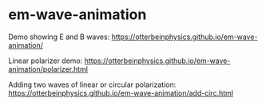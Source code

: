 # em-wave-animation

Demo showing E and B waves:
https://otterbeinphysics.github.io/em-wave-animation/

Linear polarizer demo:
https://otterbeinphysics.github.io/em-wave-animation/polarizer.html

Adding two waves of linear or circular polarization:
https://otterbeinphysics.github.io/em-wave-animation/add-circ.html
